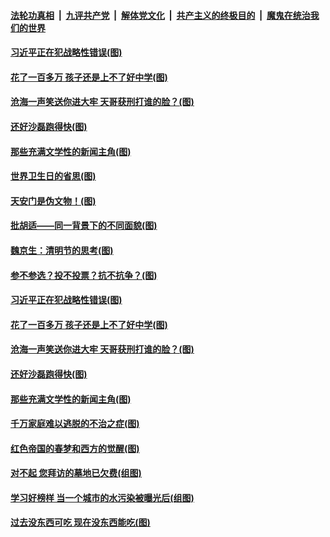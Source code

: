 ####  [法轮功真相](../../../../basic/blob/master/README.md?t=04090332) &nbsp;|&nbsp; [九评共产党](../../../../9ping.md/blob/master/README.md?t=04090332) &nbsp;|&nbsp; [解体党文化](../../../../jtdwh.md/blob/master/README.md?t=04090332)  &nbsp;|&nbsp; [共产主义的终极目的](../../../../gczydzjmd.md/blob/master/README.md?t=04090332) &nbsp;|&nbsp; [魔鬼在统治我们的世界](../../../../mgztzwmdsj.md/blob/master/README.md?t=04090332) 


#### [习近平正在犯战略性错误(图)](../pages/p4/968063.md?t=04090332) 

#### [花了一百多万 孩子还是上不了好中学(图)](../pages/p4/967959.md?t=04090332) 

#### [沧海一声笑送你进大牢 天哥获刑打谁的脸？(图)](../pages/p4/967961.md?t=04090332) 

#### [还好沙磊跑得快(图)](../pages/p4/967955.md?t=04090332) 

#### [那些充满文学性的新闻主角(图)](../pages/p4/967958.md?t=04090332) 


#### [世界卫生日的省思(图)](../pages/p4/968078.md?t=04090332) 

#### [天安门是伪文物！(图)](../pages/p4/968076.md?t=04090332) 


#### [批胡适——同一背景下的不同面貌(图)](../pages/p4/968070.md?t=04090332) 

#### [魏京生：清明节的思考(图)](../pages/p4/968069.md?t=04090332) 

#### [参不参选？投不投票？抗不抗争？(图)](../pages/p4/968067.md?t=04090332) 

#### [习近平正在犯战略性错误(图)](../pages/p4/968063.md?t=04090332) 


#### [花了一百多万 孩子还是上不了好中学(图)](../pages/p4/967959.md?t=04090332) 

#### [沧海一声笑送你进大牢 天哥获刑打谁的脸？(图)](../pages/p4/967961.md?t=04090332) 

#### [还好沙磊跑得快(图)](../pages/p4/967955.md?t=04090332) 

#### [那些充满文学性的新闻主角(图)](../pages/p4/967958.md?t=04090332) 

#### [千万家庭难以逃脱的不治之症(图)](../pages/p4/967956.md?t=04090332) 


#### [红色帝国的春梦和西方的觉醒(图)](../pages/p4/967870.md?t=04090332) 


#### [对不起 您拜访的墓地已欠费(组图)](../pages/p4/967865.md?t=04090332) 

#### [学习好榜样 当一个城市的水污染被曝光后(组图)](../pages/p4/967863.md?t=04090332) 

#### [过去没东西可吃 现在没东西能吃(图)](../pages/p4/967859.md?t=04090332) 

